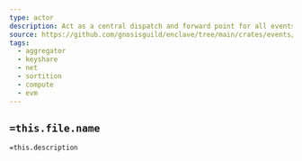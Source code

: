 ```yaml
---
type: actor
description: Act as a central dispatch and forward point for all events in the system
source: https://github.com/gnosisguild/enclave/tree/main/crates/events/src/eventbus.rs
tags:
  - aggregator
  - keyshare
  - net
  - sortition
  - compute
  - evm
---
```


## `=this.file.name`

`=this.description`
